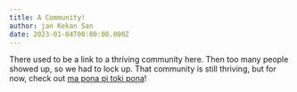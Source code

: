 ```yaml
---
title: A Community!
author: jan Kekan San
date: 2023-01-04T00:00:00.000Z
---
```

There used to be a link to a thriving community here. Then too many people showed up, so we had to lock up.
That community is still thriving, but for now, check out [ma pona pi toki pona](https://discord.gg/mapona)!

<!-- <meta http-equiv="refresh" content="0;url=https://discord.gg/JxEAxcukCW" /> -->
<!---->
<!-- # [Go here!](https://discord.gg/JxEAxcukCW) -->
<!---->

